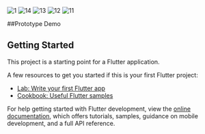 ![1](https://github.com/Mohnish2004/Pool-it/assets/81405395/642dc398-47b6-4ddc-8677-e61890de2484)
![14](https://github.com/Mohnish2004/Pool-it/assets/81405395/8081449f-3084-4179-a434-0db56c046f03)
![13](https://github.com/Mohnish2004/Pool-it/assets/81405395/aa0dd466-4781-41fe-a47a-dd00d2e69362)
![12](https://github.com/Mohnish2004/Pool-it/assets/81405395/323de2c6-3406-4ceb-b3ae-f29851d9c965)
![11](https://github.com/Mohnish2004/Pool-it/assets/81405395/ebf25d0b-8758-401b-8044-2113d4efe341)

##Prototype Demo




## Getting Started

This project is a starting point for a Flutter application.

A few resources to get you started if this is your first Flutter project:

- [Lab: Write your first Flutter app](https://docs.flutter.dev/get-started/codelab)
- [Cookbook: Useful Flutter samples](https://docs.flutter.dev/cookbook)

For help getting started with Flutter development, view the
[online documentation](https://docs.flutter.dev/), which offers tutorials,
samples, guidance on mobile development, and a full API reference.

